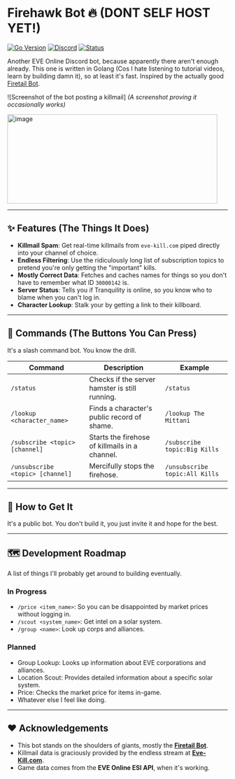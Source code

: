 # Firehawk Bot 🔥 (DONT SELF HOST YET!)

[![Go Version](https://img.shields.io/badge/go-1.22-blue.svg)](https://golang.org)
[![Discord](https://img.shields.io/discord/YOUR_SERVER_ID?label=Support%20Server)](https://discord.gg/YOUR_INVITE_LINK)
[![Status](https://img.shields.io/badge/status-probably%20broken-red.svg)](https://github.com/YOUR_USERNAME/firehawk)

Another EVE Online Discord bot, because apparently there aren't enough already. This one is written in Golang (Cos I hate listening to tutorial videos, learn by building damn it), so at least it's fast. Inspired by the actually good [Firetail Bot](https://forums.eveonline.com/t/firetail-eve-discord-bot/45283).

![Screenshot of the bot posting a killmail]
*(A screenshot proving it occasionally works)*

<img width="480" height="204" alt="image" src="https://github.com/user-attachments/assets/a6d42196-813f-444e-9701-85b94d3d99cc" />

---

## ✨ Features (The Things It Does)

* **Killmail Spam**: Get real-time killmails from `eve-kill.com` piped directly into your channel of choice.
* **Endless Filtering**: Use the ridiculously long list of subscription topics to pretend you're only getting the "important" kills.
* **Mostly Correct Data**: Fetches and caches names for things so you don't have to remember what ID `30000142` is.
* **Server Status**: Tells you if Tranquility is online, so you know who to blame when you can't log in.
* **Character Lookup**: Stalk your  by getting a link to their killboard.

---

## 🚀 Commands (The Buttons You Can Press)

It's a slash command bot. You know the drill.

| Command                             | Description                                            | Example                               |
| ----------------------------------- | ------------------------------------------------------ | ------------------------------------- |
| `/status`                           | Checks if the server hamster is still running.         | `/status`                             |
| `/lookup <character_name>`          | Finds a character's public record of shame.            | `/lookup The Mittani`                 |
| `/subscribe <topic> [channel]`      | Starts the firehose of killmails in a channel.         | `/subscribe topic:Big Kills`          |
| `/unsubscribe <topic> [channel]`    | Mercifully stops the firehose.                         | `/unsubscribe topic:All Kills`        |

---

## 🔗 How to Get It

It's a public bot. You don't build it, you just invite it and hope for the best.

---

## 🗺️ Development Roadmap

A list of things I'll probably get around to building eventually.

### In Progress
* `/price <item_name>`: So you can be disappointed by market prices without logging in.
* `/scout <system_name>`: Get intel on a solar system.
* `/group <name>`: Look up corps and alliances.

### Planned
* Group Lookup: Looks up information about EVE corporations and alliances.
* Location Scout: Provides detailed information about a specific solar system.
* Price: Checks the market price for items in-game.
* Whatever else I feel like doing.

---

## ❤️ Acknowledgements

* This bot stands on the shoulders of giants, mostly the **[Firetail Bot](https://forums.eveonline.com/t/firetail-eve-discord-bot/45283)**.
* Killmail data is graciously provided by the endless stream at **[Eve-Kill.com](https://eve-kill.com/)**.
* Game data comes from the **EVE Online ESI API**, when it's working.
